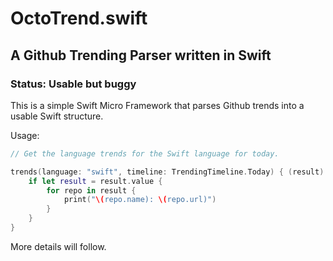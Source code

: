 # OctoTrend.swift

## A Github Trending Parser written in Swift

### Status: Usable but buggy

This is a simple Swift Micro Framework that parses Github trends into a usable Swift structure.

Usage:

``` Swift
// Get the language trends for the Swift language for today.

trends(language: "swift", timeline: TrendingTimeline.Today) { (result) -> () in
    if let result = result.value {
        for repo in result {
            print("\(repo.name): \(repo.url)")
        }
    }
}
```

More details will follow.

